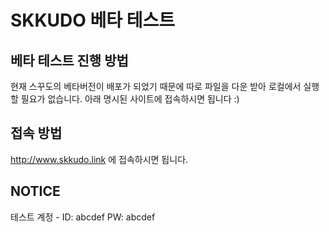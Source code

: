 # SKKUDO 베타 테스트

## 베타 테스트 진행 방법

현재 스꾸도의 베타버전이 배포가 되었기 때문에 따로 파일을 다운 받아 로컬에서 실행할 필요가 없습니다. 아래 명시된 사이트에 접속하시면 됩니다 :)

## 접속 방법

http://www.skkudo.link 에 접속하시면 됩니다.

## NOTICE

테스트 계정 - ID: abcdef PW: abcdef
